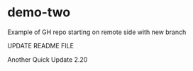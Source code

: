 # demo-two
Example of GH repo starting on remote side with new branch

UPDATE README FILE

Another Quick Update 2.20
